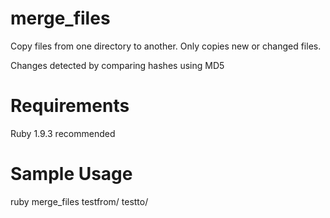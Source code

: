 merge_files
===========

Copy files from one directory to another. Only copies new or changed files.

Changes detected by comparing hashes using MD5

Requirements
============
Ruby 1.9.3 recommended

Sample Usage
============
ruby merge_files testfrom/ testto/


